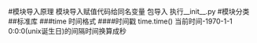 #模块导入原理
模块导入赋值代码给同名变量
包导入 执行__init__.py
#模块分类
##标准库
###time
时间格式
####时间戳
time.time()
当前时间-1970-1-1 0:0:0(unix诞生日)的间隔时间换算成秒
